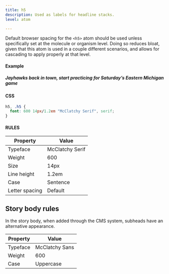 ```yaml
---
title: h5
description: Used as labels for headline stacks.
level: atom

---
```

Default browser spacing for the `<h5>` atom should be used unless specifically set at the molecule or organism level. Doing so reduces bloat, given that this atom is used in a couple different scenarios, and allows for cascading to apply properly at that level.

#### Example
<div class="example">
  <h5>Jayhawks back in town, start practicing for Saturday’s Eastern Michigan game</h5>
</div>

#### CSS
```css
h5, .h5 {
  font: 600 14px/1.2em "McClatchy Serif", serif;
}
```

#### RULES

Property | Value
--- | ---
Typeface | McClatchy Serif
Weight | 600
Size | 14px
Line height | 1.2em
Case | Sentence
Letter spacing | Default

## Story body rules 

In the story body, when added through the CMS system, subheads have an alternative appearance.

Property | Value
--- | ---
Typeface | McClatchy Sans
Weight | 600
Case | Uppercase
